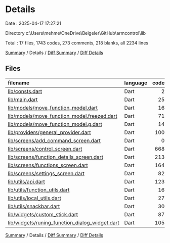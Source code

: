 # Details

Date : 2025-04-17 17:27:21

Directory c:\\Users\\mehme\\OneDrive\\Belgeler\\GitHub\\armcontrol\\lib

Total : 17 files,  1743 codes, 273 comments, 218 blanks, all 2234 lines

[Summary](results.md) / Details / [Diff Summary](diff.md) / [Diff Details](diff-details.md)

## Files
| filename | language | code | comment | blank | total |
| :--- | :--- | ---: | ---: | ---: | ---: |
| [lib/consts.dart](/lib/consts.dart) | Dart | 2 | 1 | 2 | 5 |
| [lib/main.dart](/lib/main.dart) | Dart | 25 | 3 | 3 | 31 |
| [lib/models/move\_function\_model.dart](/lib/models/move_function_model.dart) | Dart | 16 | 0 | 7 | 23 |
| [lib/models/move\_function\_model.freezed.dart](/lib/models/move_function_model.freezed.dart) | Dart | 71 | 25 | 42 | 138 |
| [lib/models/move\_function\_model.g.dart](/lib/models/move_function_model.g.dart) | Dart | 14 | 4 | 5 | 23 |
| [lib/providers/general\_provider.dart](/lib/providers/general_provider.dart) | Dart | 100 | 17 | 19 | 136 |
| [lib/screens/add\_command\_screen.dart](/lib/screens/add_command_screen.dart) | Dart | 0 | 172 | 1 | 173 |
| [lib/screens/control\_screen.dart](/lib/screens/control_screen/control_screen.dart) | Dart | 668 | 33 | 52 | 753 |
| [lib/screens/function\_details\_screen.dart](/lib/screens/function_details_screen.dart) | Dart | 213 | 8 | 13 | 234 |
| [lib/screens/functions\_screen.dart](/lib/screens/functions_screen.dart) | Dart | 164 | 0 | 8 | 172 |
| [lib/screens/settings\_screen.dart](/lib/screens/settings_screen.dart) | Dart | 82 | 0 | 8 | 90 |
| [lib/utils/api.dart](/lib/utils/api.dart) | Dart | 123 | 9 | 16 | 148 |
| [lib/utils/function\_utils.dart](/lib/utils/function_utils.dart) | Dart | 16 | 0 | 2 | 18 |
| [lib/utils/local\_utils.dart](/lib/utils/local_utils.dart) | Dart | 27 | 0 | 7 | 34 |
| [lib/utils/snackbar.dart](/lib/utils/snackbar.dart) | Dart | 30 | 0 | 7 | 37 |
| [lib/widgets/custom\_stick.dart](/lib/widgets/custom_stick.dart) | Dart | 87 | 0 | 17 | 104 |
| [lib/widgets/runing\_function\_dialog\_widget.dart](/lib/widgets/runing_function_dialog_widget.dart) | Dart | 105 | 1 | 9 | 115 |

[Summary](results.md) / Details / [Diff Summary](diff.md) / [Diff Details](diff-details.md)